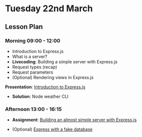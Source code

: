 # Tuesday 22nd March

## Lesson Plan

### Morning 09:00 - 12:00

+ Introduction to Express.js
+ What is a server?
+ **Livecoding**: Building a simple server with Express.js
+ Request types (recap)
+ Request parameters
+ (Optional) Rendering views in Express.js

**Presentation**: [Introduction to Express.js](https://docs.google.com/presentation/d/1kpgOb-FBKFf0cmJdhsztj31N-x6iQ1BFG_FFA18CAU4/edit?usp=sharing)

+ **Solution**: Node weather CLI

### Afternoon 13:00 - 16:15

+ **Assignment**: [Building an almost simple server with Express.js](https://github.com/FrancoSpeziali/express-almost-simple-server)

+  (Optional) [Express with a fake database](https://github.com/FrancoSpeziali/express-with-fake-database)

